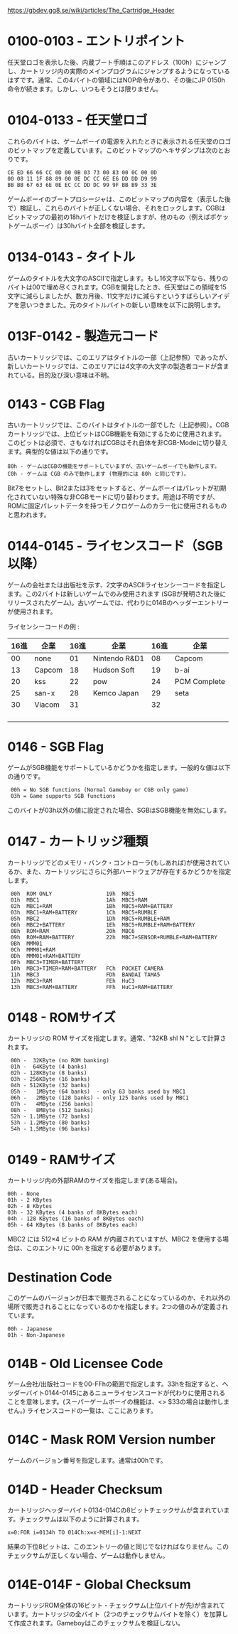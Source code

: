 https://gbdev.gg8.se/wiki/articles/The_Cartridge_Header

# 0100-0103 - エントリポイント
任天堂ロゴを表示した後、内蔵ブート手順はこのアドレス（100h）にジャンプし、カートリッジ内の実際のメインプログラムにジャンプするようになっているはずです。通常、この4バイトの領域にはNOP命令があり、その後にJP 0150h命令が続きます。しかし、いつもそうとは限りません。

# 0104-0133 - 任天堂ロゴ
これらのバイトは、ゲームボーイの電源を入れたときに表示される任天堂のロゴのビットマップを定義しています。このビットマップのヘキサダンプは次のとおりです。

```
CE ED 66 66 CC 0D 00 0B 03 73 00 83 00 0C 00 0D
00 08 11 1F 88 89 00 0E DC CC 6E E6 DD DD D9 99
BB BB 67 63 6E 0E EC CC DD DC 99 9F BB B9 33 3E
```

ゲームボーイのブートプロシージャは、このビットマップの内容を（表示した後で）検証し、これらのバイトが正しくない場合、それをロックします。CGBはビットマップの最初の18hバイトだけを検証しますが、他のもの（例えばポケットゲームボーイ）は30hバイト全部を検証します。

# 0134-0143 - タイトル
ゲームのタイトルを大文字のASCIIで指定します。もし16文字以下なら、残りのバイトは00で埋め尽くされます。CGBを開発したとき、任天堂はこの領域を15文字に減らしましたが、数カ月後、11文字だけに減らすというすばらしいアイデアを思いつきました。元のタイトルバイトの新しい意味を以下に説明します。

# 013F-0142 - 製造元コード
古いカートリッジでは、このエリアはタイトルの一部（上記参照）であったが、新しいカートリッジでは、このエリアには4文字の大文字の製造者コードが含まれている。目的及び深い意味は不明。

# 0143 - CGB Flag
古いカートリッジでは、このバイトはタイトルの一部でした（上記参照）。CGBカートリッジでは、上位ビットはCGB機能を有効にするために使用されます。このビットは必須で、さもなければCGBはそれ自体を非CGB-Modeに切り替えます。典型的な値は以下の通りです。

```
80h - ゲームはCGBの機能をサポートしていますが、古いゲームボーイでも動作します。
C0h - ゲームは CGB のみで動作します (物理的には 80h と同じです)。
```

Bit7をセットし、Bit2または3をセットすると、ゲームボーイはパレットが初期化されていない特殊な非CGBモードに切り替わります。用途は不明ですが、ROMに固定パレットデータを持つモノクロゲームのカラー化に使用されるものと思われます。

# 0144-0145 - ライセンスコード（SGB以降）
ゲームの会社または出版社を示す、2文字のASCIIライセンシーコードを指定します。この2バイトは新しいゲームでのみ使用されます (SGBが発明された後にリリースされたゲーム)。古いゲームでは、代わりに014Bのヘッダーエントリーが使用されます。

ライセンシーコードの例 : 


|16進|企業|16進|企業|16進|企業|
|--|--|--|--|--|--|
|00|none|01|Nintendo R&D1|08|Capcom |
|13|Capcom |18|Hudson Soft |19|b-ai |
|20|kss |22|pow |24|PCM Complete |
|25|san-x |28|Kemco Japan|29|seta |
|30|	Viacom|31||32||
|||||||
|||||||
|||||||
|||||||

# 0146 - SGB Flag
ゲームがSGB機能をサポートしているかどうかを指定します。一般的な値は以下の通りです。

```
 00h = No SGB functions (Normal Gameboy or CGB only game)
 03h = Game supports SGB functions
```

このバイトが03h以外の値に設定された場合、SGBはSGB機能を無効にします。

# 0147 - カートリッジ種類
カートリッジでどのメモリ・バンク・コントローラ(もしあれば)が使用されているか、また、カートリッジにさらに外部ハードウェアが存在するかどうかを指定します。

```
 00h  ROM ONLY                 19h  MBC5
 01h  MBC1                     1Ah  MBC5+RAM
 02h  MBC1+RAM                 1Bh  MBC5+RAM+BATTERY
 03h  MBC1+RAM+BATTERY         1Ch  MBC5+RUMBLE
 05h  MBC2                     1Dh  MBC5+RUMBLE+RAM
 06h  MBC2+BATTERY             1Eh  MBC5+RUMBLE+RAM+BATTERY
 08h  ROM+RAM                  20h  MBC6
 09h  ROM+RAM+BATTERY          22h  MBC7+SENSOR+RUMBLE+RAM+BATTERY
 0Bh  MMM01
 0Ch  MMM01+RAM
 0Dh  MMM01+RAM+BATTERY
 0Fh  MBC3+TIMER+BATTERY
 10h  MBC3+TIMER+RAM+BATTERY   FCh  POCKET CAMERA
 11h  MBC3                     FDh  BANDAI TAMA5
 12h  MBC3+RAM                 FEh  HuC3
 13h  MBC3+RAM+BATTERY         FFh  HuC1+RAM+BATTERY
```

# 0148 - ROMサイズ
カートリッジの ROM サイズを指定します。通常、"32KB shl N "として計算されます。

```
 00h -  32KByte (no ROM banking)
 01h -  64KByte (4 banks)
 02h - 128KByte (8 banks)
 03h - 256KByte (16 banks)
 04h - 512KByte (32 banks)
 05h -   1MByte (64 banks)  - only 63 banks used by MBC1
 06h -   2MByte (128 banks) - only 125 banks used by MBC1
 07h -   4MByte (256 banks)
 08h -   8MByte (512 banks)
 52h - 1.1MByte (72 banks)
 53h - 1.2MByte (80 banks)
 54h - 1.5MByte (96 banks)
```

# 0149 - RAMサイズ
カートリッジ内の外部RAMのサイズを指定します(ある場合)。

```
00h - None
01h - 2 KBytes
02h - 8 Kbytes
03h - 32 KBytes (4 banks of 8KBytes each)
04h - 128 KBytes (16 banks of 8KBytes each)
05h - 64 KBytes (8 banks of 8KBytes each)
```
 
MBC2 には 512×4 ビットの RAM が内蔵されていますが、MBC2 を使用する場合は、このエントリに 00h を指定する必要があります。
 
# Destination Code
このゲームのバージョンが日本で販売されることになっているのか、それ以外の場所で販売されることになっているのかを指定します。2つの値のみが定義されています。
 
```
00h - Japanese
01h - Non-Japanese
```
 
# 014B - Old Licensee Code
ゲーム会社/出版社コードを00-FFhの範囲で指定します。33hを指定すると、ヘッダーバイト0144-0145にあるニューライセンスコードが代わりに使用されることを意味します。(スーパーゲームボーイの機能は、<> $33の場合は動作しません。) ライセンスコードの一覧は、ここにあります。
 
# 014C - Mask ROM Version number
ゲームのバージョン番号を指定します。通常は00hです。
 
# 014D - Header Checksum
カートリッジヘッダーバイト0134-014Cの8ビットチェックサムが含まれています。チェックサムは以下のように計算されます。
 
```
x=0:FOR i=0134h TO 014Ch:x=x-MEM[i]-1:NEXT
```
  
  結果の下位8ビットは、このエントリーの値と同じでなければなりません。このチェックサムが正しくない場合、ゲームは動作しません。
  
# 014E-014F - Global Checksum
カートリッジROM全体の16ビット・チェックサム(上位バイトが先)が含まれています。カートリッジの全バイト（2つのチェックサムバイトを除く）を加算して作成されます。Gameboyはこのチェックサムを検証しない。
